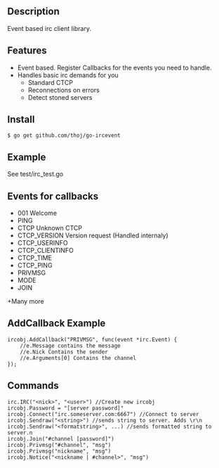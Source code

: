 Description
----------

Event based irc client library.


Features
---------
* Event based. Register Callbacks for the events you need to handle.
* Handles basic irc demands for you
	* Standard CTCP
	* Reconnections on errors
	* Detect stoned servers

Install
----------
	$ go get github.com/thoj/go-ircevent

Example
----------
See test/irc_test.go

Events for callbacks
---------
* 001 Welcome
* PING
* CTCP Unknown CTCP
* CTCP_VERSION Version request (Handled internaly)
* CTCP_USERINFO
* CTCP_CLIENTINFO
* CTCP_TIME
* CTCP_PING
* PRIVMSG
* MODE
* JOIN

+Many more


AddCallback Example
---------
	ircobj.AddCallback("PRIVMSG", func(event *irc.Event) {
		//e.Message contains the message
		//e.Nick Contains the sender
		//e.Arguments[0] Contains the channel
	});

Commands
--------
	irc.IRC("<nick>", "<user>") //Create new ircobj
	ircobj.Password = "[server password]"
	ircobj.Connect("irc.someserver.com:6667") //Connect to server
	ircobj.Sendraw("<string>") //sends string to server. Adds \r\n
	ircobj.Sendraw("<formatstring>", ...) //sends formatted string to server.n
	ircobj.Join("#channel [password]") 
	ircobj.Privmsg("#channel", "msg")
	ircobj.Privmsg("nickname", "msg")
	ircobj.Notice("<nickname | #channel>", "msg")
